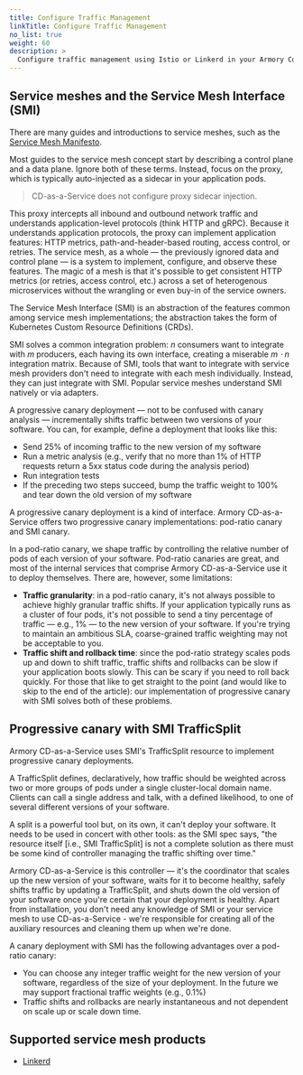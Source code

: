```yaml
---
title: Configure Traffic Management
linkTitle: Configure Traffic Management
no_list: true
weight: 60
description: >
  Configure traffic management using Istio or Linkerd in your Armory Continuous Deployment-as-a-Service deployment.
---
```


## Service meshes and the Service Mesh Interface (SMI)

There are many guides and introductions to service meshes, such as the [Service Mesh Manifesto](https://buoyant.io/service-mesh-manifesto/).

Most guides to the service mesh concept start by describing a control plane and a data plane. Ignore both of these terms. Instead, focus on the proxy, which is typically auto-injected as a sidecar in your application pods.

>CD-as-a-Service does not configure proxy sidecar injection.

This proxy intercepts all inbound and outbound network traffic and understands application-level protocols (think HTTP and gRPC). Because it understands application protocols, the proxy can implement application features: HTTP metrics, path-and-header-based routing, access control, or retries. The service mesh, as a whole — the previously ignored data and control plane — is a system to implement, configure, and observe these features. The magic of a mesh is that it's possible to get consistent HTTP metrics (or retries, access control, etc.) across a set of heterogenous microservices without the wrangling or even buy-in of the service owners.

The Service Mesh Interface (SMI) is an abstraction of the features common among service mesh implementations; the abstraction takes the form of Kubernetes Custom Resource Definitions (CRDs).

SMI solves a common integration problem: _n_ consumers want to integrate with _m_ producers, each having its own interface, creating a miserable _m ⋅ n_ integration matrix. Because of SMI, tools that want to integrate with service mesh providers don't need to integrate with each mesh individually. Instead, they can just integrate with SMI. Popular service meshes understand SMI natively or via adapters.   

A progressive canary deployment — not to be confused with canary analysis — incrementally shifts traffic between two versions of your software. You can, for example, define a deployment that looks like this:

- Send 25% of incoming traffic to the new version of my software
- Run a metric analysis (e.g., verify that no more than 1% of HTTP requests return a 5xx status code during the analysis period)
- Run integration tests
- If the preceding two steps succeed, bump the traffic weight to 100% and tear down the old version of my software

A progressive canary deployment is a kind of interface. Armory CD-as-a-Service offers two progressive canary implementations: pod-ratio canary and SMI canary.

In a pod-ratio canary, we shape traffic by controlling the relative number of pods of each version of your software. Pod-ratio canaries are great, and most of the internal services that comprise Armory CD-as-a-Service use it to deploy themselves. There are, however, some limitations:

- **Traffic granularity**: in a pod-ratio canary, it's not always possible to achieve highly granular traffic shifts. If your application typically runs as a cluster of four pods, it's not possible to send a tiny percentage of traffic — e.g., 1% — to the new version of your software. If you're trying to maintain an ambitious SLA, coarse-grained traffic weighting may not be acceptable to you.
- **Traffic shift and rollback time**: since the pod-ratio strategy scales pods up and down to shift traffic, traffic shifts and rollbacks can be slow if your application boots slowly. This can be scary if you need to roll back quickly.
For those that like to get straight to the point (and would like to skip to the end of the article): our implementation of progressive canary with SMI solves both of these problems.

## Progressive canary with SMI TrafficSplit

Armory CD-as-a-Service uses SMI's TrafficSplit resource to implement progressive canary deployments.

A TrafficSplit defines, declaratively, how traffic should be weighted across two or more groups of pods under a single cluster-local domain name. Clients can call a single address and talk, with a defined likelihood, to one of several different versions of your software.

A split is a powerful tool but, on its own, it can't deploy your software. It needs to be used in concert with other tools: as the SMI spec says, "the resource itself [i.e., SMI TrafficSplit] is not a complete solution as there must be some kind of controller managing the traffic shifting over time."

Armory CD-as-a-Service is this controller — it's the coordinator that scales up the new version of your software, waits for it to become healthy, safely shifts traffic by updating a TrafficSplit, and shuts down the old version of your software once you're certain that your deployment is healthy. Apart from installation, you don't need any knowledge of SMI or your service mesh to use CD-as-a-Service - we're responsible for creating all of the auxiliary resources and cleaning them up when we're done.

A canary deployment with SMI has the following advantages over a pod-ratio canary:

- You can choose any integer traffic weight for the new version of your software, regardless of the size of your deployment. In the future we may support fractional traffic weights (e.g., 0.1%)
- Traffic shifts and rollbacks are nearly instantaneous and not dependent on scale up or scale down time.

## Supported service mesh products

* [Linkerd](https://linkerd.io/)
